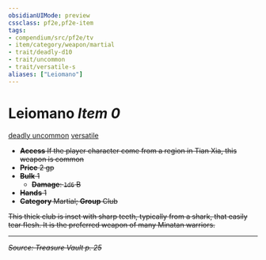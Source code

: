 ```yaml
---
obsidianUIMode: preview
cssclass: pf2e,pf2e-item
tags:
- compendium/src/pf2e/tv
- item/category/weapon/martial
- trait/deadly-d10
- trait/uncommon
- trait/versatile-s
aliases: ["Leiomano"]
---
```

# Leiomano *Item 0*  
[deadly <d10>](rules/traits/deadly-d10.md "Deadly Weapon Trait")  [uncommon](uncommon.md "Uncommon Rarity Trait")  [versatile <s>](rules/traits/versatile-s.md "Versatile Weapon Trait")  

- **Access** If the player character come from a region in Tian Xia, this weapon is common
- **Price** 2 gp
- **Bulk** 1
  - **Damage**: `1d6` B
- **Hands** 1
- **Category** Martial; **Group** Club 

This thick club is inset with sharp teeth, typically from a shark, that easily tear flesh. It is the preferred weapon of many Minatan warriors.


---
*Source: Treasure Vault p. 25*